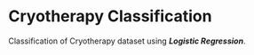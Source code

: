 # Cryotherapy Classification
Classification of Cryotherapy dataset using ***Logistic Regression***.

